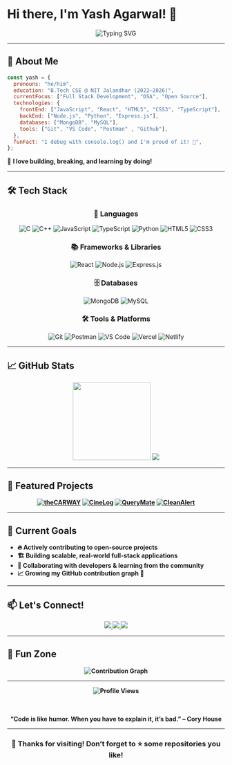 
# Hi there, I'm Yash Agarwal! 👋

<div align="center">
<img src="https://readme-typing-svg.herokuapp.com?font=Fira+Code&weight=600&size=28&duration=4000&pause=1000&color=3B82F6&center=true&vCenter=true&multiline=true&width=800&height=150&lines=CSE+Student+%40+NIT+Jalandhar;Full+Stack+Developer;Always+Learning%2C+Always+Growing!" alt="Typing SVG" />
</div>

---

## 🚀 About Me

```javascript
const yash = {
  pronouns: "he/him",
  education: "B.Tech CSE @ NIT Jalandhar (2022–2026)",
  currentFocus: ["Full Stack Development", "DSA", "Open Source"],
  technologies: {
    frontEnd: ["JavaScript", "React", "HTML5", "CSS3", "TypeScript"],
    backEnd: ["Node.js", "Python", "Express.js"],
    databases: ["MongoDB", "MySQL"],
    tools: ["Git", "VS Code", "Postman" , "Github"],
  },
  funFact: "I debug with console.log() and I'm proud of it! 🐛",
};
```

🎯 **I love building, breaking, and learning by doing!**

---

## 🛠️ Tech Stack

<div align="center">

### 🚀 Languages
![C](https://img.shields.io/badge/C-00599C?style=for-the-badge&logo=c&logoColor=white)
![C++](https://img.shields.io/badge/C++-00599C?style=for-the-badge&logo=c%2B%2B&logoColor=white)
![JavaScript](https://img.shields.io/badge/javascript-%23323330.svg?style=for-the-badge&logo=javascript&logoColor=%23F7DF1E)
![TypeScript](https://img.shields.io/badge/typescript-%23007ACC.svg?style=for-the-badge&logo=typescript&logoColor=white)
![Python](https://img.shields.io/badge/python-3670A0?style=for-the-badge&logo=python&logoColor=ffdd54)
![HTML5](https://img.shields.io/badge/html5-%23E34F26.svg?style=for-the-badge&logo=html5&logoColor=white)
![CSS3](https://img.shields.io/badge/css3-%231572B6.svg?style=for-the-badge&logo=css3&logoColor=white)

### 📚 Frameworks & Libraries
![React](https://img.shields.io/badge/react-%2320232a.svg?style=for-the-badge&logo=react&logoColor=%2361DAFB)
![Node.js](https://img.shields.io/badge/node.js-6DA55F?style=for-the-badge&logo=node.js&logoColor=white)
![Express.js](https://img.shields.io/badge/express.js-%23404d59.svg?style=for-the-badge&logo=express&logoColor=%2361DAFB)

### 🗄️ Databases
![MongoDB](https://img.shields.io/badge/MongoDB-%234ea94b.svg?style=for-the-badge&logo=mongodb&logoColor=white)
![MySQL](https://img.shields.io/badge/mysql-%2300f.svg?style=for-the-badge&logo=mysql&logoColor=white)

### 🛠️ Tools & Platforms
![Git](https://img.shields.io/badge/git-%23F05033.svg?style=for-the-badge&logo=git&logoColor=white)
![Postman](https://img.shields.io/badge/Postman-FF6C37?style=for-the-badge&logo=postman&logoColor=white)
![VS Code](https://img.shields.io/badge/Visual%20Studio%20Code-0078d7.svg?style=for-the-badge&logo=visual-studio-code&logoColor=white)
![Vercel](https://img.shields.io/badge/Vercel-000000?style=for-the-badge&logo=vercel&logoColor=white)
![Netlify](https://img.shields.io/badge/Netlify-00C7B7?style=for-the-badge&logo=netlify&logoColor=white)

</div>

---

## 📈 GitHub Stats

<div align="center">
  <img src="https://github-readme-stats.vercel.app/api?username=yashag24&theme=tokyonight&hide_border=true&include_all_commits=true&count_private=true" height="180"/><b>
  <img src="https://github-readme-stats.vercel.app/api/top-langs/?username=yashag24&theme=tokyonight&hide_border=true&include_all_commits=true&count_private=true&layout=compact" />
</div>

---

## 🚀 Featured Projects

<div align="center">

[![theCARWAY](https://github-readme-stats.vercel.app/api/pin/?username=yashag24&repo=theCARWAY&theme=tokyonight&hide_border=true)](https://github.com/yashag24/theCARWAY)
[![CineLog](https://github-readme-stats.vercel.app/api/pin/?username=yashag24&repo=CineLog&theme=tokyonight&hide_border=true)](https://github.com/yashag24/CineLog)
[![QueryMate](https://github-readme-stats.vercel.app/api/pin/?username=yashag24&repo=QueryMate&theme=tokyonight&hide_border=true)](https://github.com/yashag24/QueryMate)
[![CleanAlert](https://github-readme-stats.vercel.app/api/pin/?username=yashag24&repo=CleanAlert&theme=tokyonight&hide_border=true)](https://github.com/yashag24/CleanAlert)

</div>

---

## 🎯 Current Goals
- 🔥 Actively contributing to open-source projects
- 🏗️ Building scalable, real-world full-stack applications
- 🤝 Collaborating with developers & learning from the community
- 📈 Growing my GitHub contribution graph 🌱

---

## 📫 Let's Connect!
<div align="center">

<a href="https://www.linkedin.com/in/yash-agarwal2403">
  <img src="https://img.shields.io/badge/LinkedIn-%230077B5.svg?style=for-the-badge&logo=linkedin&logoColor=white" />
</a>
<a href="https://twitter.com/yashaq_24">
  <img src="https://img.shields.io/badge/Twitter-%231DA1F2.svg?style=for-the-badge&logo=Twitter&logoColor=white" />
</a>
<a href="mailto:agarwaly976@gmail.com">
  <img src="https://img.shields.io/badge/Gmail-D14836?style=for-the-badge&logo=gmail&logoColor=white" />
</a>

</div>

---

## 🎨 Fun Zone
<div align="center">
  <img src="https://github-readme-activity-graph.vercel.app/graph?username=yashag24&theme=tokyo-night&hide_border=true&area=true" alt="Contribution Graph"/>
</div>

---

<div align="center">
  <img src="https://komarev.com/ghpvc/?username=yashag24&style=for-the-badge&color=blueviolet" alt="Profile Views"/>
  
  <br><br>
  <b>“Code is like humor. When you have to explain it, it’s bad.”</b> – Cory House
</div>

---

<div align="center">

### 🚀 Thanks for visiting! Don’t forget to ⭐ some repositories you like!

</div>
